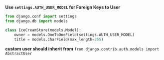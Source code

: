 **Use `settings.AUTH_USER_MODEL` for Foreign Keys to User**

```python
from django.conf import settings
from django.db import models

class IceCreamStore(models.Model):
	owner = models.OneToOneField(settings.AUTH_USER_MODEL)
	title = models.CharField(max_length=255)
```

**custom user should inherit from** 
`from django.contrib.auth.models import AbstractUser`
